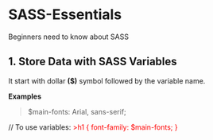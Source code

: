 # SASS-Essentials
Beginners need to know about SASS

## 1. Store Data with SASS Variables
   It start with dollar **\(\$\)** symbol followed by the variable name.
   
   **Examples**
   >\$main-fonts: Arial, sans-serif; 
   
   \/\/ To use variables:
   <span style="color:red;">>h1 \{
      font-family: \$main-fonts;
   \}</span>
   
